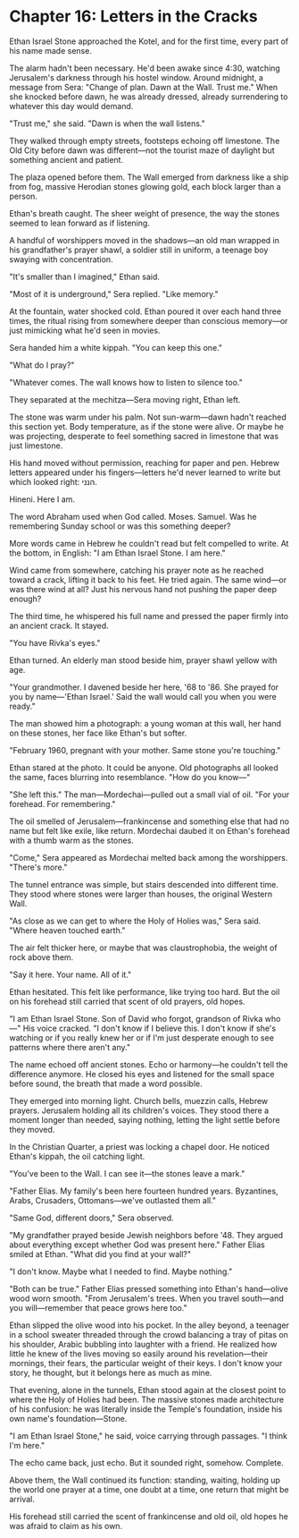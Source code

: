 # Chapter 16: Letters in the Cracks

Ethan Israel Stone approached the Kotel, and for the first time, every part of his name made sense.

The alarm hadn't been necessary. He'd been awake since 4:30, watching Jerusalem's darkness through his hostel window. Around midnight, a message from Sera: "Change of plan. Dawn at the Wall. Trust me." When she knocked before dawn, he was already dressed, already surrendering to whatever this day would demand.

"Trust me," she said. "Dawn is when the wall listens."

They walked through empty streets, footsteps echoing off limestone. The Old City before dawn was different—not the tourist maze of daylight but something ancient and patient.

The plaza opened before them. The Wall emerged from darkness like a ship from fog, massive Herodian stones glowing gold, each block larger than a person.

Ethan's breath caught. The sheer weight of presence, the way the stones seemed to lean forward as if listening.

A handful of worshippers moved in the shadows—an old man wrapped in his grandfather's prayer shawl, a soldier still in uniform, a teenage boy swaying with concentration.

"It's smaller than I imagined," Ethan said.

"Most of it is underground," Sera replied. "Like memory."

At the fountain, water shocked cold. Ethan poured it over each hand three times, the ritual rising from somewhere deeper than conscious memory—or just mimicking what he'd seen in movies.

Sera handed him a white kippah. "You can keep this one."

"What do I pray?"

"Whatever comes. The wall knows how to listen to silence too."

They separated at the mechitza—Sera moving right, Ethan left.

The stone was warm under his palm. Not sun-warm—dawn hadn't reached this section yet. Body temperature, as if the stone were alive. Or maybe he was projecting, desperate to feel something sacred in limestone that was just limestone.

His hand moved without permission, reaching for paper and pen. Hebrew letters appeared under his fingers—letters he'd never learned to write but which looked right: הנני.

Hineni. Here I am.

The word Abraham used when God called. Moses. Samuel. Was he remembering Sunday school or was this something deeper?

More words came in Hebrew he couldn't read but felt compelled to write. At the bottom, in English: "I am Ethan Israel Stone. I am here."

Wind came from somewhere, catching his prayer note as he reached toward a crack, lifting it back to his feet. He tried again. The same wind—or was there wind at all? Just his nervous hand not pushing the paper deep enough?

The third time, he whispered his full name and pressed the paper firmly into an ancient crack. It stayed.

"You have Rivka's eyes."

Ethan turned. An elderly man stood beside him, prayer shawl yellow with age.

"Your grandmother. I davened beside her here, '68 to '86. She prayed for you by name—'Ethan Israel.' Said the wall would call you when you were ready."

The man showed him a photograph: a young woman at this wall, her hand on these stones, her face like Ethan's but softer.

"February 1960, pregnant with your mother. Same stone you're touching."

Ethan stared at the photo. It could be anyone. Old photographs all looked the same, faces blurring into resemblance. "How do you know—"

"She left this." The man—Mordechai—pulled out a small vial of oil. "For your forehead. For remembering."

The oil smelled of Jerusalem—frankincense and something else that had no name but felt like exile, like return. Mordechai daubed it on Ethan's forehead with a thumb warm as the stones.

"Come," Sera appeared as Mordechai melted back among the worshippers. "There's more."

The tunnel entrance was simple, but stairs descended into different time. They stood where stones were larger than houses, the original Western Wall.

"As close as we can get to where the Holy of Holies was," Sera said. "Where heaven touched earth."

The air felt thicker here, or maybe that was claustrophobia, the weight of rock above them.

"Say it here. Your name. All of it."

Ethan hesitated. This felt like performance, like trying too hard. But the oil on his forehead still carried that scent of old prayers, old hopes.

"I am Ethan Israel Stone. Son of David who forgot, grandson of Rivka who—" His voice cracked. "I don't know if I believe this. I don't know if she's watching or if you really knew her or if I'm just desperate enough to see patterns where there aren't any."

The name echoed off ancient stones. Echo or harmony—he couldn't tell the difference anymore. He closed his eyes and listened for the small space before sound, the breath that made a word possible.

They emerged into morning light. Church bells, muezzin calls, Hebrew prayers. Jerusalem holding all its children's voices. They stood there a moment longer than needed, saying nothing, letting the light settle before they moved.

In the Christian Quarter, a priest was locking a chapel door. He noticed Ethan's kippah, the oil catching light.

"You've been to the Wall. I can see it—the stones leave a mark."

"Father Elias. My family's been here fourteen hundred years. Byzantines, Arabs, Crusaders, Ottomans—we've outlasted them all."

"Same God, different doors," Sera observed.

"My grandfather prayed beside Jewish neighbors before '48. They argued about everything except whether God was present here." Father Elias smiled at Ethan. "What did you find at your wall?"

"I don't know. Maybe what I needed to find. Maybe nothing."

"Both can be true." Father Elias pressed something into Ethan's hand—olive wood worn smooth. "From Jerusalem's trees. When you travel south—and you will—remember that peace grows here too."

Ethan slipped the olive wood into his pocket. In the alley beyond, a teenager in a school sweater threaded through the crowd balancing a tray of pitas on his shoulder, Arabic bubbling into laughter with a friend. He realized how little he knew of the lives moving so easily around his revelation—their mornings, their fears, the particular weight of their keys. I don't know your story, he thought, but it belongs here as much as mine.

That evening, alone in the tunnels, Ethan stood again at the closest point to where the Holy of Holies had been. The massive stones made architecture of his confusion: he was literally inside the Temple's foundation, inside his own name's foundation—Stone.

"I am Ethan Israel Stone," he said, voice carrying through passages. "I think I'm here."

The echo came back, just echo. But it sounded right, somehow. Complete.

Above them, the Wall continued its function: standing, waiting, holding up the world one prayer at a time, one doubt at a time, one return that might be arrival.

His forehead still carried the scent of frankincense and old oil, old hopes he was afraid to claim as his own.
